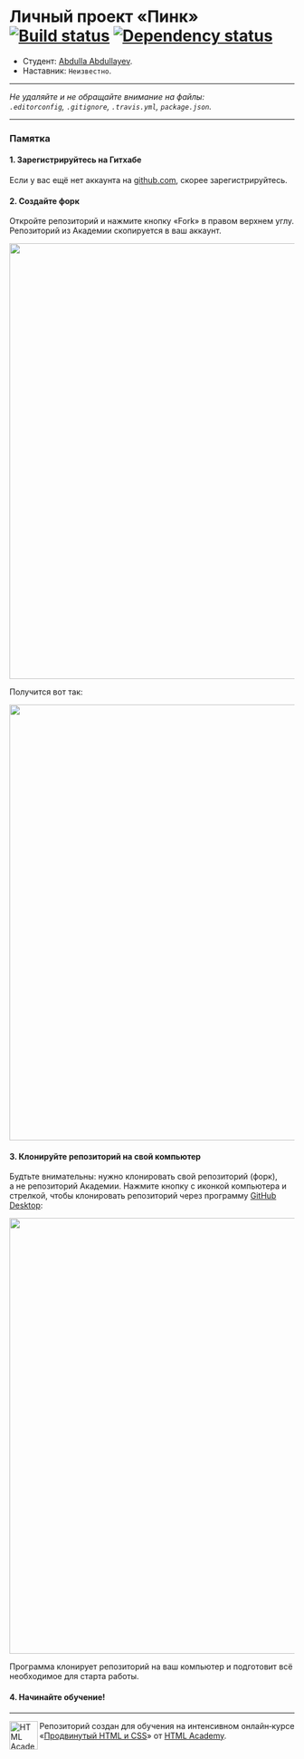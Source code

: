 # Личный проект «Пинк» [![Build status][travis-image]][travis-url] [![Dependency status][dependency-image]][dependency-url]

* Студент: [Abdulla Abdullayev](https://up.htmlacademy.ru/adaptive/6/user/134826).
* Наставник: `Неизвестно`.

---

_Не удаляйте и не обращайте внимание на файлы:_<br>
_`.editorconfig`, `.gitignore`, `.travis.yml`, `package.json`._

---

### Памятка

#### 1. Зарегистрируйтесь на Гитхабе

Если у вас ещё нет аккаунта на [github.com](https://github.com/join), скорее зарегистрируйтесь.

#### 2. Создайте форк

Откройте репозиторий и нажмите кнопку «Fork» в правом верхнем углу. Репозиторий из Академии скопируется в ваш аккаунт.

<img width="769" alt="" src="https://cloud.githubusercontent.com/assets/10909/12391938/5b3183f8-bdfc-11e5-888b-fa74dcf4d829.jpg">

Получится вот так:

<img width="769" alt="" src="https://cloud.githubusercontent.com/assets/10909/12391937/5b2fc266-bdfc-11e5-811d-dc5e1057ad87.jpg">

#### 3. Клонируйте репозиторий на свой компьютер

Будтьте внимательны: нужно клонировать свой репозиторий (форк), а не репозиторий Академии. Нажмите кнопку с иконкой компьютера и стрелкой, чтобы клонировать репозиторий через программу [GitHub Desktop](https://desktop.github.com):

<img width="769" alt="" src="https://cloud.githubusercontent.com/assets/10909/12391902/17d49924-bdfc-11e5-8864-05fbcbddbb90.jpg">

Программа клонирует репозиторий на ваш компьютер и подготовит всё необходимое для старта работы.

#### 4. Начинайте обучение!

---

<a href="https://htmlacademy.ru/intensive/adaptive"><img align="left" width="50" height="50" alt="HTML Academy" src="https://up.htmlacademy.ru/static/img/intensive/adaptive/logo-for-github.svg"></a>

Репозиторий создан для обучения на интенсивном онлайн‑курсе «[Продвинутый HTML и CSS](https://htmlacademy.ru/intensive/adaptive)» от [HTML Academy](https://htmlacademy.ru).

[travis-image]: https://travis-ci.org/htmlacademy-adaptive/134826-pink.svg?branch=master
[travis-url]: https://travis-ci.org/htmlacademy-adaptive/134826-pink
[dependency-image]: https://david-dm.org/htmlacademy-adaptive/134826-pink.svg?style=flat-square
[dependency-url]: https://david-dm.org/htmlacademy-adaptive/134826-pink
